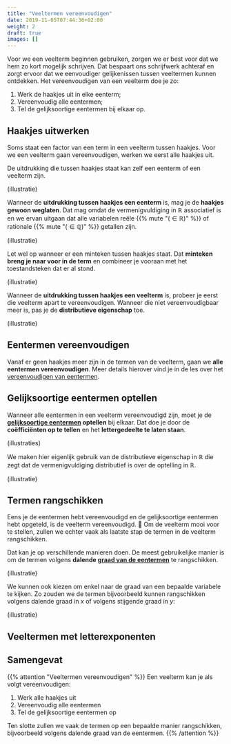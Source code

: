 ```yaml
---
title: "Veeltermen vereenvoudigen"
date: 2019-11-05T07:44:36+02:00
weight: 2
draft: true
images: []
---
```


Voor we een veelterm beginnen gebruiken, zorgen we er best voor dat we hem zo kort mogelijk schrijven. Dat bespaart ons schrijfwerk achteraf en zorgt ervoor dat we eenvoudiger gelijkenissen tussen veeltermen kunnen ontdekken. Het vereenvoudigen van een veelterm doe je zo:

1. Werk de haakjes uit in elke eenterm;
2. Vereenvoudig alle eentermen;
3. Tel de gelijksoortige eentermen bij elkaar op.

## Haakjes uitwerken

Soms staat een factor van een term in een veelterm tussen haakjes. Voor we een veelterm gaan vereenvoudigen, werken we eerst alle haakjes uit.

De uitdrukking die tussen haakjes staat kan zelf een eenterm of een veelterm zijn.

(illustratie)

Wanneer de **uitdrukking tussen haakjes een eenterm** is, mag je de **haakjes gewoon weglaten**. Dat mag omdat de vermenigvuldiging in $\mathbb{R}$ associatief is en we ervan uitgaan dat alle variabelen reële {{% mute "($\in \mathbb{R}$)" %}} of rationale {{% mute "($\in \mathbb{Q}$)" %}} getallen zijn.

(illustratie)

Let wel op wanneer er een minteken tussen haakjes staat. Dat **minteken breng je naar voor in de term** en combineer je vooraan met het toestandsteken dat er al stond.

(illustratie)

Wanneer de **uitdrukking tussen haakjes een veelterm** is, probeer je eerst die veelterm apart te vereenvoudigen. Wanneer die niet vereenvoudigbaar meer is, pas je de **distributieve eigenschap** toe.

(illustratie)


## Eentermen vereenvoudigen

Vanaf er geen haakjes meer zijn in de termen van de veelterm, gaan we **alle eentermen vereenvoudigen**. Meer details hierover vind je in de les over het [vereenvoudigen van eentermen](../vereenvoudig_eenterm).


## Gelijksoortige eentermen optellen

Wanneer alle eentermen in een veelterm vereenvoudigd zijn, moet je de **[gelijksoortige eentermen](../eenterm/#gelijksoortige-eentermen) optellen** bij elkaar. Dat doe je door de **coëfficiënten op te tellen** en het **lettergedeelte te laten staan**.

(illustraties)

We maken hier eigenlijk gebruik van de distributieve eigenschap in $\mathbb{R}$ die zegt dat de vermenigvuldiging distributief is over de optelling in $\mathbb{R}$.

(illustratie)

## Termen rangschikken

Eens je de eentermen hebt vereenvoudigd en de gelijksoortige eentermen hebt opgeteld, is de veelterm vereenvoudigd. 🙌 Om de veelterm mooi voor te stellen, zullen we echter vaak als laatste stap de termen in de veelterm rangschikken.

Dat kan je op verschillende manieren doen. De meest gebruikelijke manier is om de termen volgens **dalende [graad van de eentermen](../eenterm#graad-van-een-eenterm)** te rangschikken.

(illustratie)

We kunnen ook kiezen om enkel naar de graad van een bepaalde variabele te kijken. Zo zouden we de termen bijvoorbeeld kunnen rangschikken volgens dalende graad in $x$ of volgens stijgende graad in $y$:

(illustratie)

## Veeltermen met letterexponenten

## Samengevat
{{% attention "Veeltermen vereenvoudigen" %}}
Een veelterm kan je als volgt vereenvoudigen:

1. Werk alle haakjes uit
2. Vereenvoudig alle eentermen
3. Tel de gelijksoortige eentermen op

Ten slotte zullen we vaak de termen op een bepaalde manier rangschikken, bijvoorbeeld volgens dalende graad van de eentermen.
{{% /attention %}}
